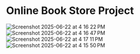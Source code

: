 

# Online Book Store Project

![Screenshot 2025-06-22 at 4 16 22 PM](https://github.com/user-attachments/assets/cde34f56-6d98-4c6d-a88a-831557959893)
![Screenshot 2025-06-22 at 4 16 47 PM](https://github.com/user-attachments/assets/1e2e9b32-3694-4b33-8b80-95e0c52c79a6)
![Screenshot 2025-06-22 at 4 17 11 PM](https://github.com/user-attachments/assets/05d45d47-674b-4f85-9134-96eadcc23f6f)
![Screenshot 2025-06-22 at 4 15 50 PM](https://github.com/user-attachments/assets/9336d39b-ed2c-48fc-85e0-c71cb070e154)
